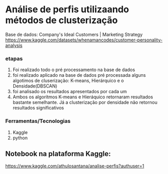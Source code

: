 # Análise de perfis utilizaando métodos de clusterização
Base de dados: Company's Ideal Customers | Marketing Strategy
https://www.kaggle.com/datasets/whenamancodes/customer-personality-analysis 

### etapas 
1. Foi realizado todo o pré processamento na base de dados
2. foi realizado aplicado na base de dados pré processada alguns algotimos de cluserização: K-means, Hierárquico e o Densidade(DBSCAN)
3. foi analisado os resultados apresentados por cada um
4. Ambos os algoritmos K-means e Hieráquico retornaram resultados bastante semelhante. Já a clusterização por densidade não retornou resultados significativos

### Ferramentas/Tecnologias
1. Kaggle
2. python

## Notebook na plataforma Kaggle:
https://www.kaggle.com/athulosantana/analise-perfis?authuser=1 
